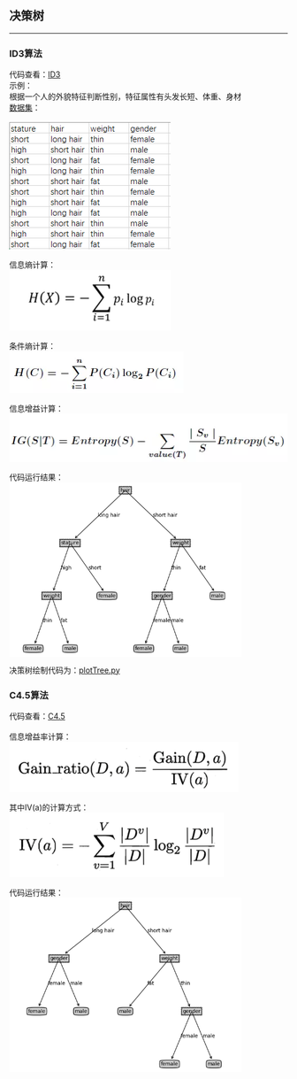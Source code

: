 
## 决策树
*** 
### ID3算法
代码查看：[ID3](ID3.py) <br>
示例： <br>
根据一个人的外貌特征判断性别，特征属性有头发长短、体重、身材 <br>
[数据集](gua.xlsx)： <br><br>
![DataSet](imgs/DataSet.png) <br> 

信息熵计算： <br> 
![ent](imgs/ent.png) 

条件熵计算：<br>
![tiao](imgs/tiao.png)  
 
信息增益计算：<br> 
![gain](imgs/gain.png) 
 
代码运行结果：<br> 
<img src="imgs/ID3.png" width="420" hegiht="300" align=center />
 
决策树绘制代码为：[plotTree.py](plotTree.py) 

### C4.5算法
代码查看：[C4.5](C45.py) <br><br>
信息增益率计算：<br> 
![c45](imgs/gain1.png) 

其中IV(a)的计算方式：<br> 
![IV](imgs/IV.png) 

代码运行结果：<br> 
<img src="imgs/C45.png" width="420" hegiht="300" align=center />

